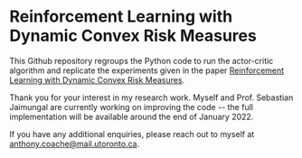 # Reinforcement Learning with Dynamic Convex Risk Measures

This Github repository regroups the Python code to run the actor-critic algorithm and replicate the experiments given in the paper [Reinforcement Learning with Dynamic Convex Risk Measures](https://arxiv.org/abs/2112.13414).

Thank you for your interest in my research work. Myself and Prof. Sebastian Jaimungal are currently working on improving the code -- the full implementation will be available around the end of January 2022.

If you have any additional enquiries, please reach out to myself at [anthony.coache@mail.utoronto.ca](mailto:anthony.coache@mail.utoronto.ca).
